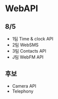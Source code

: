 WebAPI
======

8/5
---

* 1팀 Time & clock API
* 2팀 WebSMS
* 3팀 Contacts API
* J팀 WebFM API

후보
--

* Camera API
* Telephony


